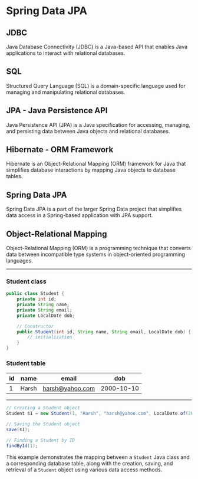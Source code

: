 # Spring Data JPA

## JDBC

Java Database Connectivity (JDBC) is a Java-based API that enables Java applications to interact with relational databases.

## SQL

Structured Query Language (SQL) is a domain-specific language used for managing and manipulating relational databases.

## JPA - Java Persistence API

Java Persistence API (JPA) is a Java specification for accessing, managing, and persisting data between Java objects and relational databases.

## Hibernate - ORM Framework

Hibernate is an Object-Relational Mapping (ORM) framework for Java that simplifies database interactions by mapping Java objects to database tables.

## Spring Data JPA

Spring Data JPA is a part of the larger Spring Data project that simplifies data access in a Spring-based application with JPA support.

## Object-Relational Mapping

Object-Relational Mapping (ORM) is a programming technique that converts data between incompatible type systems in object-oriented programming languages.

---

### Student class

```java
public class Student {
    private int id;
    private String name;
    private String email;
    private LocalDate dob;

    // Constructor
    public Student(int id, String name, String email, LocalDate dob) {
        // initialization
    }
}
```

### Student table

| id  | name  | email              | dob       |
| --- | ----- | ------------------ | --------- |
| 1   | Harsh | harsh@yahoo.com    | 2000-10-10 |

---

```java
// Creating a Student object
Student s1 = new Student(1, "Harsh", "harsh@yahoo.com", LocalDate.of(2000, 10, 10));

// Saving the Student object
save(s1);

// Finding a Student by ID
findById(1);
```

This example demonstrates the mapping between a `Student` Java class and a corresponding database table, along with the creation, saving, and retrieval of a `Student` object using various data access methods.

